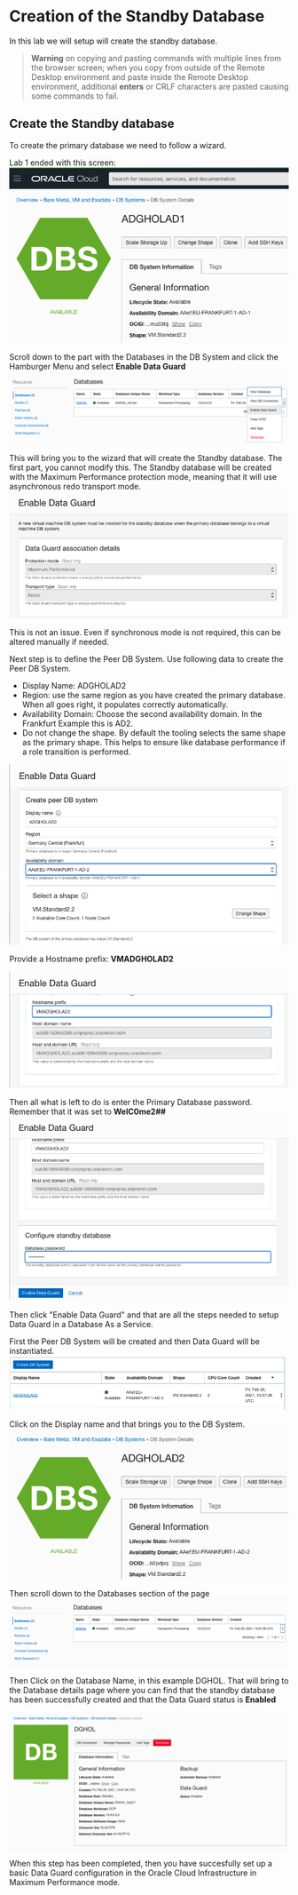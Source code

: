 # Creation of the Standby Database

In this lab we will setup will create the standby database.


> **Warning** on copying and pasting commands with multiple lines from the browser screen; when you copy from outside of the Remote Desktop environment and paste inside the Remote Desktop environment, additional **enters** or CRLF characters are pasted causing some commands to fail. 


## Create the Standby database

To create the primary database we need to follow a wizard. 

Lab 1 ended with this screen:
![](./images/Create_dbcs_prim_11.png)

Scroll down to the part with the Databases in the DB System and click the Hamburger Menu and select **Enable Data Guard**
![](./images/Create_stby_DB_01.png)

This will bring you to the wizard that will create the Standby database. The first part, you cannot modify this. The Standby database will be created with the Maximum Performance protection mode, meaning that it will use asynchronous redo transport mode. 
![](./images/Create_stby_DB_02.png)

This is not an issue. Even if synchronous mode is not required, this can be altered manually if needed.

Next step is to define the Peer DB System.
Use following data to create the Peer DB System.
* Display Name: ADGHOLAD2
* Region: use the same region as you have created the primary database. When all goes right, it populates correctly automatically.
* Availability Domain: Choose the second availability domain. In the Frankfurt Example this is AD2.
* Do not change the shape. By default the tooling selects the same shape as the primary shape. This helps to ensure like database performance if a role transition is performed.

![](./images/Create_stby_DB_03.png)

Provide a Hostname prefix: **VMADGHOLAD2**

![](./images/Create_stby_DB_04.png)

Then all what is left to do is enter the Primary Database password.
Remember that it was set to **WelC0me2##**
![](./images/Create_stby_DB_05.png)

Then click "Enable Data Guard" and that are all the steps needed to setup Data Guard in a Database As a Service.

First the Peer DB System will be created and then Data Guard will be instantiated.
![](./images/Create_stby_DB_06.png)

Click on the Display name and that brings you to the DB System.
![](./images/Create_stby_DB_07.png)

Then scroll down to the Databases section of the page
![](./images/Create_stby_DB_08.png)

Then Click on the Database Name, in this example DGHOL.
That will bring to the Database details page where you can find that the standby database has been successfully created and that the Data Guard status is **Enabled**

![](./images/Create_stby_DB_09.png)

When this step has been completed, then you have succesfully set up a basic Data Guard configuration in the Oracle Cloud Infrastructure in Maximum Performance mode.

